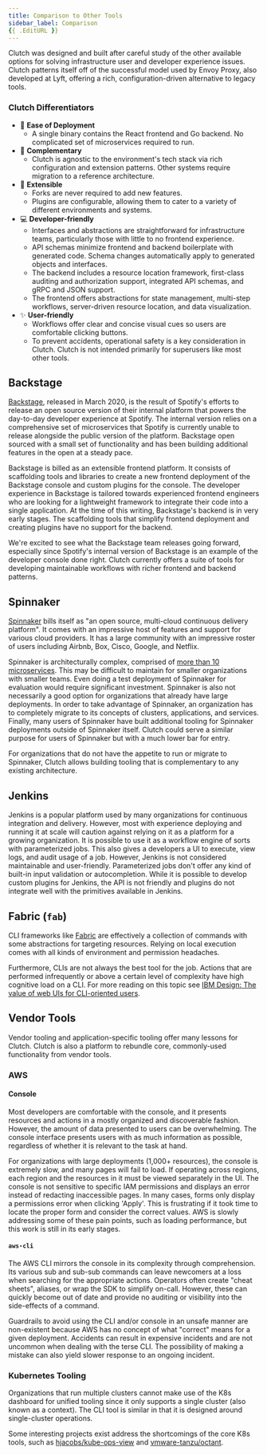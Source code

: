 ```yaml
---
title: Comparison to Other Tools
sidebar_label: Comparison
{{ .EditURL }}
---
```


Clutch was designed and built after careful study of the other available options for solving infrastructure user and developer experience issues. Clutch patterns itself off of the successful model used by Envoy Proxy, also developed at Lyft, offering a rich, configuration-driven alternative to legacy tools.

### Clutch Differentiators
- :rocket: **Ease of Deployment**
  - A single binary contains the React frontend and Go backend. No complicated set of microservices required to run.
- :nut_and_bolt: **Complementary**
  - Clutch is agnostic to the environment's tech stack via rich configuration and extension patterns. Other systems require migration to a reference architecture.
- :electric_plug: **Extensible**
  - Forks are never required to add new features.
  - Plugins are configurable, allowing them to cater to a variety of different environments and systems.
- :computer: **Developer-friendly**
  - Interfaces and abstractions are straightforward for infrastructure teams, particularly those with little to no frontend experience.
  - API schemas minimize frontend and backend boilerplate with generated code. Schema changes automatically apply to generated objects and interfaces.
  - The backend includes a resource location framework, first-class auditing and authorization support, integrated API schemas, and gRPC and JSON support.
  - The frontend offers abstractions for state management, multi-step workflows, server-driven resource location, and data visualization.
- :sparkles: **User-friendly**
  - Workflows offer clear and concise visual cues so users are comfortable clicking buttons.
  - To prevent accidents, operational safety is a key consideration in Clutch. Clutch is not intended primarily for superusers like most other tools.

## Backstage
[Backstage](https://github.com/spotify/backstage), released in March 2020, is the result of Spotify's efforts to release an open source version of their internal platform that powers the day-to-day developer experience at Spotify. The internal version relies on a comprehensive set of microservices that Spotify is currently unable to release alongside the public version of the platform. Backstage open sourced with a small set of functionality and has been building additional features in the open at a steady pace.

Backstage is billed as an extensible frontend platform. It consists of scaffolding tools and libraries to create a new frontend deployment of the Backstage console and custom plugins for the console. The developer experience in Backstage is tailored towards experienced frontend engineers who are looking for a lightweight framework to integrate their code into a single application. At the time of this writing, Backstage's backend is in very early stages. The scaffolding tools that simplify frontend deployment and creating plugins have no support for the backend.

We're excited to see what the Backstage team releases going forward, especially since Spotify's internal version of Backstage is an example of the developer console done right. Clutch currently offers a suite of tools for developing maintainable workflows with richer frontend and backend patterns.

## Spinnaker

[Spinnaker](https://www.spinnaker.io/) bills itself as "an open source, multi-cloud continuous delivery platform". It comes with an impressive host of features and support for various cloud providers. It has a large community with an impressive roster of users including Airbnb, Box, Cisco, Google, and Netflix. 

Spinnaker is architecturally complex, comprised of [more than 10 microservices](https://www.spinnaker.io/reference/architecture/#system-dependencies). This may be difficult to maintain for smaller organizations with smaller teams. Even doing a test deployment of Spinnaker for evaluation would require significant investment. Spinnaker is also not necessarily a good option for organizations that already have large deployments. In order to take advantage of Spinnaker, an organization has to completely migrate to its concepts of clusters, applications, and services. Finally, many users of Spinnaker have built additional tooling for Spinnaker deployments outside of Spinnaker itself. Clutch could serve a similar purpose for users of Spinnaker but with a much lower bar for entry.

For organizations that do not have the appetite to run or migrate to Spinnaker, Clutch allows building tooling that is complementary to any existing architecture.

## Jenkins

Jenkins is a popular platform used by many organizations for continuous integration and delivery. However, most with experience deploying and running it at scale will caution against relying on it as a platform for a growing organization. It is possible to use it as a workflow engine of sorts with parameterized jobs. This also gives a developers a UI to execute, view logs, and audit usage of a job. However, Jenkins is not considered maintainable and user-friendly. Parameterized jobs don't offer any kind of built-in input validation or autocompletion. While it is possible to develop custom plugins for Jenkins, the API is not friendly and plugins do not integrate well with the primitives available in Jenkins.

## Fabric (`fab`)

CLI frameworks like [Fabric](https://www.fabfile.org/) are effectively a collection of commands with some abstractions for targeting resources. Relying on local execution comes with all kinds of environment and permission headaches.

Furthermore, CLIs are not always the best tool for the job. Actions that are performed infrequently or above a certain level of complexity have high cognitive load on a CLI. For more reading on this topic see [IBM Design: The value of web UIs for CLI-oriented users](https://medium.com/design-ibm/real-developers-dont-use-uis-daea7404fb4e).

## Vendor Tools

Vendor tooling and application-specific tooling offer many lessons for Clutch. Clutch is also a platform to rebundle core, commonly-used functionality from vendor tools.   

### AWS

#### Console
Most developers are comfortable with the console, and it presents resources and actions in a mostly organized and discoverable fashion. However, the amount of data presented to users can be overwhelming. The console interface presents users with as much information as possible, regardless of whether it is relevant to the task at hand.

For organizations with large deployments (1,000+ resources), the console is extremely slow, and many pages will fail to load. If operating across regions, each region and the resources in it must be viewed separately in the UI. The console is not sensitive to specific IAM permissions and displays an error instead of redacting inaccessible pages. In many cases, forms only display a permissions error when clicking 'Apply'. This is frustrating if it took time to locate the proper form and consider the correct values. AWS is slowly addressing some of these pain points, such as loading performance, but this work is still in its early stages.

#### `aws-cli`
The AWS CLI mirrors the console in its complexity through comprehension. Its various sub and sub-sub commands can leave newcomers at a loss when searching for the appropriate actions. Operators often create "cheat sheets", aliases, or wrap the SDK to simplify on-call. However, these can quickly become out of date and provide no auditing or visibility into the side-effects of a command.

Guardrails to avoid using the CLI and/or console in an unsafe manner are non-existent because AWS has no concept of what "correct" means for a given deployment. Accidents can result in expensive incidents and are not uncommon when dealing with the terse CLI. The possibility of making a mistake can also yield slower response to an ongoing incident.

### Kubernetes Tooling  
Organizations that run multiple clusters cannot make use of the K8s dashboard for unified tooling since it only supports a single cluster (also known as a context). The CLI tool is similar in that it is designed around single-cluster operations.

Some interesting projects exist address the shortcomings of the core K8s tools, such as [hjacobs/kube-ops-view](https://github.com/hjacobs/kube-ops-view) and [vmware-tanzu/octant](https://github.com/vmware-tanzu/octant).
